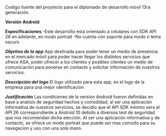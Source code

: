 Codigo fuente del proytecto para el diplomado de desarrollo móvil 13ra generación.

**Versión Android**

**Especificaciones**
-Este desarrollo esta orientado a celulares con SDK API 26 en adelante, en modo portrait 
-No cuenta con soporte para modo o tema oscuro

***Objetivo de la app***
App destinada para poder tener un medio de presencia en el mercado móvil para poder hacer llegar los distintos servicios que ofrece ASA, poder ofrecer a los clientes y posibles clientes un medio de comunicación para ponerse en contacto y solicitar información de nuestros servicios.

***Descripción del logo***
El logo utilizado para esta app, es el logo de la empresa para una mejor identificación

***Justificación***
Las condiciones de la version Android fueron definidas en base a analisis de seguridad hechos y comodidad, al ser una aplicación informativa de nuestros servicios, se decidio que el API SDK minimo sera el API 26 correspondiente a Android 10 debido a diversos test de seguridad que nos recomiendan dicha elección. Al ser una aplicación informativa y de contacto, se ofrece un modo portrait que puede ser mas comodo para su navegacion y uso con una sola mano. 
